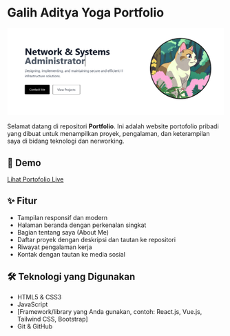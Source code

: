 # Galih Aditya Yoga Portfolio

![Banner Portfolio](banner.png)

Selamat datang di repositori **Portfolio**. Ini adalah website portofolio pribadi yang dibuat untuk menampilkan proyek, pengalaman, dan keterampilan saya di bidang teknologi dan nerworking.

## 🔗 Demo

[Lihat Portofolio Live](http://portofolion40.vercel.app)  

## ✨ Fitur

- Tampilan responsif dan modern
- Halaman beranda dengan perkenalan singkat
- Bagian tentang saya (About Me)
- Daftar proyek dengan deskripsi dan tautan ke repositori
- Riwayat pengalaman kerja
- Kontak dengan tautan ke media sosial

## 🛠️ Teknologi yang Digunakan

- HTML5 & CSS3
- JavaScript
- [Framework/library yang Anda gunakan, contoh: React.js, Vue.js, Tailwind CSS, Bootstrap]
- Git & GitHub
